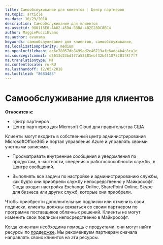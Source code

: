 ```yaml
---
title: Самообслуживание для клиентов | Центр партнеров
ms.topic: article
ms.date: 10/29/2018
description: Самообслуживание для клиентов
ms.assetid: 980116E0-AA02-45DA-BBBA-482E28DC8BC4
author: MaggiePucciEvans
ms.author: evansma
keywords: самообслуживание для клиентов, самообслуживание,
ms.localizationpriority: medium
ms.openlocfilehash: ac6e78057dc8499ad2e46713afe6ade4b4c8ca1e
ms.sourcegitcommit: d3613d23bd177a53381ebf32b4f1075201f8f7f7
ms.translationtype: MT
ms.contentlocale: ru-RU
ms.lasthandoff: 12/05/2018
ms.locfileid: "8683483"
---
```

# <a name="customer-self-support"></a>Самообслуживание для клиентов

**Относится к:**

-  Центр партнеров
-  Центр партнеров для Microsoft Cloud для правительства США


Клиенты могут входить в собственный центр администрирования MicrosoftOffice365 и портал управления Azure и управлять своими учетными записями.

-   Просматривать внутренние сообщения и уведомления по продуктам, в частности, сведения о работоспособности службы, в Центре сообщений.

-   Выполнять все задачи по настройке и администрированию службы, как будто они приобрели службу непосредственно у Майкрософт. Сюда входит настройка Exchange Online, SharePoint Online, Skype для бизнеса или других служб, которые они приобрели.

Чтобы приобрести дополнительные подписки или отменить свои подписки, клиенты должны связаться со своим партнером по программе поставщиков облачных решений. Клиенты не могут изменить свои подписки непосредственно в Майкрософт.

Когда клиентам необходима помощь с продуктами, они могут найти ресурсы по [поддержке](https://partnercenter.microsoft.com/partner/support). Мы рекомендуем партнерам сначала направлять своих клиентов на эти ресурсы.

 

 



